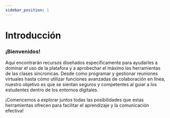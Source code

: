 ```yaml
---
sidebar_position: 1
---
```


# Introducción

### ¡Bienvenidos!
Aquí encontrarán recursos diseñados específicamente para ayudarles a dominar 
el uso de la platafora y a aprobechar el máximo las herramientas de las clases
sincronicas.
Desde como programar y gestionar reuniones virtuales hasta cómo utilizar funciones 
avanzadas de colaboración en línea, nuestro objetivo es que se sientan seguros y 
competentes  al guiar a los estudentes dentro de los entornos digitales.

¡Comencemos a explorar juntos todas las posibilidades que estas herramientas ofrecen 
para facilitar el aprendizaje y la comunicación efectiva!